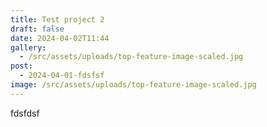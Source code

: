```yaml
---
title: Test project 2
draft: false
date: 2024-04-02T11:44
gallery:
  - /src/assets/uploads/top-feature-image-scaled.jpg
post:
  - 2024-04-01-fdsfsf
image: /src/assets/uploads/top-feature-image-scaled.jpg
---
```

fdsfdsf
